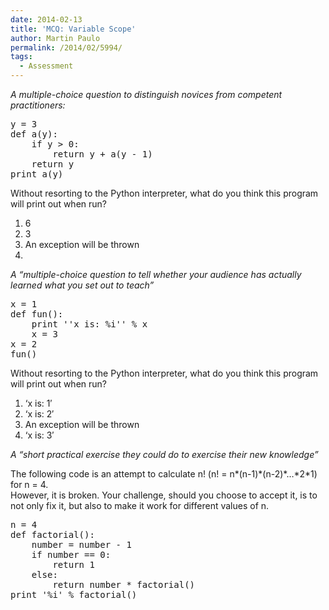 ```yaml
---
date: 2014-02-13
title: 'MCQ: Variable Scope'
author: Martin Paulo
permalink: /2014/02/5994/
tags:
  - Assessment
---
```

*A multiple-choice question to distinguish novices from competent practitioners:*

<pre>y = 3
def a(y):
    if y > 0:
        return y + a(y - 1)
    return y
print a(y)
</pre>

Without resorting to the Python interpreter, what do you think this program will print out when run?

1.  6
2.  3
3.  An exception will be thrown
4.  

*A &#8220;multiple-choice question to tell whether your audience has actually learned what you set out to teach&#8221;*

<pre>x = 1
def fun():
    print ''x is: %i'' % x
    x = 3
x = 2
fun()
</pre>

Without resorting to the Python interpreter, what do you think this program will print out when run?

1.  &#8216;x is: 1&#8242;
2.  &#8216;x is: 2&#8242;
3.  An exception will be thrown
4.  &#8216;x is: 3&#8242;

*A &#8220;short practical exercise they could do to exercise their new knowledge&#8221;*

The following code is an attempt to calculate n! (n! = n\*(n-1)\*(n-2)\*&#8230;\*2*1) for n = 4.  
However, it is broken. Your challenge, should you choose to accept it, is to not only fix it, but also to make it work for different values of n.

<pre>n = 4
def factorial():
    number = number - 1
    if number == 0:
        return 1
    else:
        return number * factorial()
print '%i' % factorial()
</pre>
